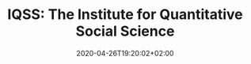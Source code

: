 ---
title: "IQSS: The Institute for Quantitative Social Science"
images: # Create a folder in /static/images/tools that has the same name as this current markdown file and place the images there. We only need the file name here. If this is not clear, please refer to existing tools as references.
  - path: iqss-landing.png
  - path: iqss-programs.png
categories:
  - Project Research
  - Publishing and Sharing
tags:
  - Data Research
links:
  - name: IQSS
    link: https://www.iq.harvard.edu/
summary: The Institute for Quantitative Social Science
features:
platforms:
  - Web
fields:
  - Social Science
plans:
date: 2020-04-26T19:20:02+02:00
draft: false
---